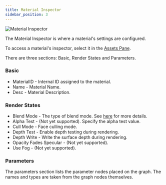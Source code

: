 ```yaml
---
title: Material Inspector
sidebar_position: 3
---
```


![Material Inspector](/img/shader-editor/inspector-pane-material.png)

The Material Inspector is where a material's settings are configured.

To access a material's inspector, select it in the [Assets Pane][2].

There are three sections: Basic, Render States and Parameters.

### Basic

- MaterialID - Internal ID assigned to the material.
- Name - Material Name.
- Desc - Material Description.

### Render States

- Blend Mode - The type of blend mode. See [here][3] for more details.
- Alpha Test - (Not yet supported). Specify the alpha test value.
- Cull Mode - Face culling mode.
- Depth Test - Enable depth testing during rendering.
- Depth Write - Write the surface depth during rendering.
- Opacity Fades Specular - (Not yet supported).
- Use Fog - (Not yet supported).

### Parameters

The parameters section lists the parameter nodes placed on the graph. The names and types are taken from the graph nodes themselves.

[2]: /shader-editor/window-layout/assets-pane
[3]: https://api.playcanvas.com/engine/classes/Material.html#blendType
